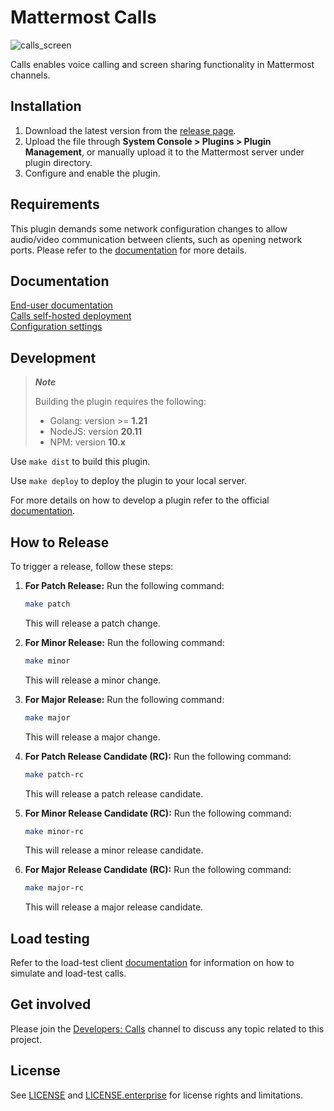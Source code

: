 # Mattermost Calls

![calls_screen](https://user-images.githubusercontent.com/1832946/205749357-1f2d5af3-cfe7-4352-b1f2-953a31d91fca.png)

Calls enables voice calling and screen sharing functionality in Mattermost channels.

## Installation

1. Download the latest version from the [release page](https://github.com/mattermost/mattermost-plugin-calls/releases).
2. Upload the file through **System Console > Plugins > Plugin Management**, or manually upload it to the Mattermost server under plugin directory. 
3. Configure and enable the plugin.

## Requirements

This plugin demands some network configuration changes to allow audio/video communication between clients, such as opening network ports. Please refer to the [documentation](https://docs.mattermost.com/configure/calls-deployment.html#network) for more details.

## Documentation

[End-user documentation](https://docs.mattermost.com/channels/make-calls.html)  
[Calls self-hosted deployment](https://docs.mattermost.com/configure/calls-deployment.html)  
[Configuration settings](https://docs.mattermost.com/configure/plugins-configuration-settings.html#calls)  

## Development

> **_Note_**
>
> Building the plugin requires the following:
> - Golang: version >= **1.21**
> - NodeJS: version **20.11**
> - NPM: version **10.x**

Use `make dist` to build this plugin.

Use `make deploy` to deploy the plugin to your local server.

For more details on how to develop a plugin refer to the official [documentation](https://developers.mattermost.com/extend/plugins/).

## How to Release

To trigger a release, follow these steps:

1. **For Patch Release:** Run the following command:
    ```bash
    make patch
    ```
   This will release a patch change.

2. **For Minor Release:** Run the following command:
    ```bash
    make minor
    ```
   This will release a minor change.

3. **For Major Release:** Run the following command:
    ```bash
    make major
    ```
   This will release a major change.

4. **For Patch Release Candidate (RC):** Run the following command:
    ```bash
    make patch-rc
    ```
   This will release a patch release candidate.

5. **For Minor Release Candidate (RC):** Run the following command:
    ```bash
    make minor-rc
    ```
   This will release a minor release candidate.

6. **For Major Release Candidate (RC):** Run the following command:
    ```bash
    make major-rc
    ```
   This will release a major release candidate.

## Load testing

Refer to the load-test client [documentation](lt/) for information on how to simulate and load-test calls.

## Get involved

Please join the [Developers: Calls](https://community.mattermost.com/core/channels/developers-channel-call) channel to discuss any topic related to this project.

## License

See [LICENSE](./LICENSE) and [LICENSE.enterprise](./server/enterprise/LICENSE) for license rights and limitations.

